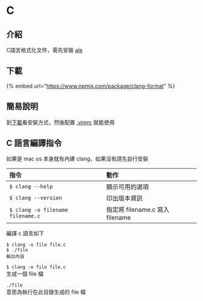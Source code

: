 # C

## 介紹

C語言格式化文件，需先安裝 [ale](./)

## 下載

{% embed url="https://www.npmjs.com/package/clang-format" %}

## 簡易說明

到[下載](c.md#xia-zai)看安裝方式，然後配置 [.vimrc](./#pei-zhi-vimrc) 就能使用

## C 語言編譯指令

如果是 mac os 本身就有內建 clang，如果沒有請先自行安裝

| 指令 | 動作 |
| :--- | :--- |
| `$ clang --help` | 顯示可用的選項 |
| `$ clang --version` | 印出版本資訊 |
| `$ clang -o filename filename.c` | 指定將 filename.c 寫入 filename |

編譯 c 語言如下

```text
$ clang -o file file.c
$ ./file
輸出內容
```

`$ clang -o file file.c`  
生成一個 file 檔

`./file`  
意思為執行在此目錄生成的 file 檔

